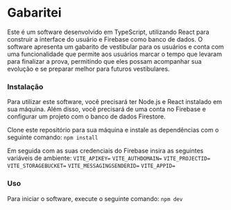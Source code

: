 # Gabaritei
Este é um software desenvolvido em TypeScript, utilizando React para construir a interface do usuário e Firebase como banco de dados. O software apresenta um gabarito de vestibular para os usuários e conta com uma funcionalidade que permite aos usuários marcar o tempo que levaram para finalizar a prova, permitindo que eles possam acompanhar sua evolução e se preparar melhor para futuros vestibulares.

### Instalação
Para utilizar este software, você precisará ter Node.js e React instalado em sua máquina. Além disso, você precisará de uma conta no Firebase e configurar um projeto com o banco de dados Firestore.

Clone este repositório para sua máquina e instale as dependências com o seguinte comando:
```npm install```

Em seguida com as suas credenciais do Firebase insira as seguintes variáveis de ambiente:
`VITE_APIKEY=`
`VITE_AUTHDOMAIN=`
`VITE_PROJECTID=`
`VITE_STORAGEBUCKET=`
`VITE_MESSAGINGSENDERID=`
`VITE_APPID=`

### Uso
Para iniciar o software, execute o seguinte comando:
`npm dev`
